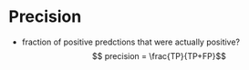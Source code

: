 # Precision
- fraction of positive predctions that were actually positive?
$$ precision = \frac{TP}{TP+FP}$$


